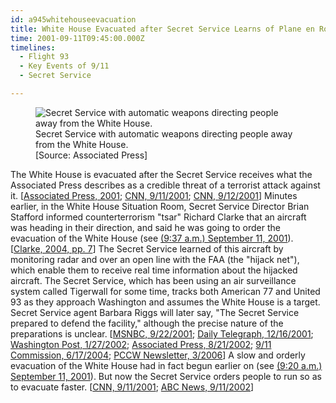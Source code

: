 ```yaml
---
id: a945whitehouseevacuation
title: White House Evacuated after Secret Service Learns of Plane en Route to Washington
time: 2001-09-11T09:45:00.000Z
timelines:
  - Flight 93
  - Key Events of 9/11
  - Secret Service

---
```


<figure class="image">
  <img alt="Secret Service with automatic weapons directing people away from the White House." src="//i2.wp.com/cdn.historycommons.org/images/events/325_secret_service_point2050081722-9567.jpg" />
  <figcaption>Secret Service with automatic weapons directing people away from the White House.<br>[Source: Associated Press]</figcaption>
</figure>

The White House is evacuated after the Secret Service receives what the Associated Press describes as a credible threat of a terrorist attack against it. [[Associated Press, 2001][1]; [CNN, 9/11/2001][2]; [CNN, 9/12/2001][3]] Minutes earlier, in the White House Situation Room, Secret Service Director Brian Stafford informed counterterrorism "tsar" Richard Clarke that an aircraft was heading in their direction, and said he was going to order the evacuation of the White House (see [(9:37 a.m.) September 11, 2001](/timeline/#a937clarkelearns)). [[Clarke, 2004, pp. 7][4]] The Secret Service learned of this aircraft by monitoring radar and over an open line with the FAA (the "hijack net"), which enable them to receive real time information about the hijacked aircraft. The Secret Service, which has been using an air surveillance system called Tigerwall for some time, tracks both American 77 and United 93 as they approach Washington and assumes the White House is a target. Secret Service agent Barbara Riggs will later say, "The Secret Service prepared to defend the facility," although the precise nature of the preparations is unclear. [[MSNBC, 9/22/2001][5]; [Daily Telegraph, 12/16/2001][6]; [Washington Post, 1/27/2002][7]; [Associated Press, 8/21/2002][8]; [9/11 Commission, 6/17/2004][9]; [PCCW Newsletter, 3/2006][10]] A slow and orderly evacuation of the White House had in fact begun earlier on (see [(9:20 a.m.) September 11, 2001](/timeline/#a922slowevacuation)). But now the Secret Service orders people to run so as to evacuate faster. [[CNN, 9/11/2001][2]; [ABC News, 9/11/2002][11]]

[1]: https://web.archive.org/web/20080306021320/http://associatedpress.com/log/APNewsAlertsandFlashes.pdf
[2]: http://transcripts.cnn.com/TRANSCRIPTS/0109/11/bn.06.html
[3]: http://www.cnn.com/2001/US/09/11/chronology.attack/
[4]: https://www.amazon.com/Against-All-Enemies-Inside-Americas/dp/0743260244
[5]: https://911research.wtc7.net/cache/planes/msnbc092201_eventsof911.html
[6]: https://www.telegraph.co.uk/news/worldnews/northamerica/usa/1365455/Revealed-what-really-went-on-during-Bushs-missing-hours.html
[7]: http://www.washingtonpost.com/wp-dyn/content/article/2006/07/18/AR2006071801175.html
[8]: https://web.archive.org/web/20021002112814/http://www.gomemphis.com/mca/america_at_war/article/0,1426,MCA_945_1340414,00.html
[9]: https://www.9-11commission.gov/archive/hearing12/9-11Commission_Hearing_2004-06-17.htm
[10]: https://web.archive.org/web/20080506001246/http://pccw.alumni.cornell.edu/news/newsletters/spring06/riggs.html
[11]: https://911research.wtc7.net/cache/pentagon/attack/abcnews091102_jenningsinterviews.html
